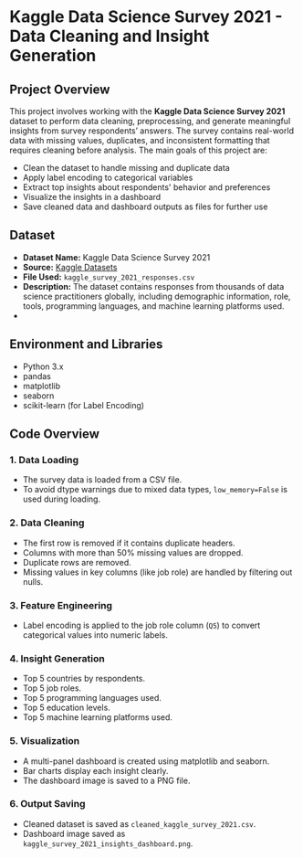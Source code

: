 # Kaggle Data Science Survey 2021 - Data Cleaning and Insight Generation
## Project Overview
This project involves working with the **Kaggle Data Science Survey 2021** dataset to perform data cleaning, preprocessing, and generate meaningful insights from survey respondents’ answers. The survey contains real-world data with missing values, duplicates, and inconsistent formatting that requires cleaning before analysis.
The main goals of this project are:
- Clean the dataset to handle missing and duplicate data
- Apply label encoding to categorical variables
- Extract top insights about respondents' behavior and preferences
- Visualize the insights in a dashboard
- Save cleaned data and dashboard outputs as files for further use
## Dataset
- **Dataset Name:** Kaggle Data Science Survey 2021  
- **Source:** [Kaggle Datasets](https://www.kaggle.com/kaggle/kaggle-survey-2021)  
- **File Used:** `kaggle_survey_2021_responses.csv`  
- **Description:** The dataset contains responses from thousands of data science practitioners globally, including demographic information, role, tools, programming languages, and machine learning platforms used.
- 
## Environment and Libraries

- Python 3.x  
- pandas  
- matplotlib  
- seaborn  
- scikit-learn (for Label Encoding)

## Code Overview
### 1. Data Loading
- The survey data is loaded from a CSV file.
- To avoid dtype warnings due to mixed data types, `low_memory=False` is used during loading.
### 2. Data Cleaning
- The first row is removed if it contains duplicate headers.
- Columns with more than 50% missing values are dropped.
- Duplicate rows are removed.
- Missing values in key columns (like job role) are handled by filtering out nulls.
### 3. Feature Engineering
- Label encoding is applied to the job role column (`Q5`) to convert categorical values into numeric labels.
### 4. Insight Generation
- Top 5 countries by respondents.
- Top 5 job roles.
- Top 5 programming languages used.
- Top 5 education levels.
- Top 5 machine learning platforms used.
### 5. Visualization
- A multi-panel dashboard is created using matplotlib and seaborn.
- Bar charts display each insight clearly.
- The dashboard image is saved to a PNG file.
### 6. Output Saving
- Cleaned dataset is saved as `cleaned_kaggle_survey_2021.csv`.
- Dashboard image saved as `kaggle_survey_2021_insights_dashboard.png`.
